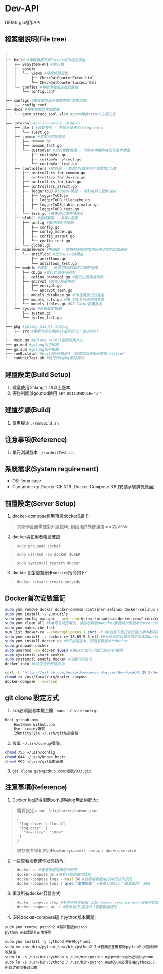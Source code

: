 
# Dev-API
DEMO gin框架API

## 檔案樹說明(File tree)
```bash
.
│
├── build #專案編譯完成Server執行檔放置處
│   ├── BFSystem-API #執行檔
│   ├── assets
│   │   └── views #靜態網頁目錄
│   │       ├── CheckOutCounterError.html
│   │       └── CheckOutCounterSucces.html
│   └── configs #專案環境設定檔放置處
│       └── config.conf
│
├── configs #專案環境設定檔放置處(本機測試)
│   └── config.conf
├── docs #專案相關文件放置處
│   └── gorm_struct_tool.xlsx #gorm轉換struct方便工具
│
├── internal #golang main() 私有pkg
│   ├── alert #告警程序 - 將訊息發送至telegream上
│   │   └── alert.go
│   ├── common #常用函式放置處
│   │   ├── common.go
│   │   ├── common_test.go
│   │   └── customVar #自訂變數模組 - 可將字串轉換成任何基本類型
│   │       ├── customVar.go
│   │       ├── customVar_struct.go
│   │       └── customVar_test.go
│   ├── controllers #控制器 - 負責API處理客戶端請求/回傳
│   │   ├── controllers_for_common.go
│   │   ├── controllers_for_device.go
│   │   ├── controllers_for_task.go
│   │   ├── controllers_struct.go
│   │   ├── loggerToDB #logger模組 - 將log寫入至DB當中
│   │   │   ├── loggerToDB.go
│   │   │   ├── loggerToDB_filecache.go
│   │   │   ├── loggerToDB_table_creator.go
│   │   │   └── loggerToDB_test.go
│   │   └── task.go #舊專案亡魂等待刪除
│   ├── global #全域變數 - 放置/處理 
│   │   ├── config #環境設定值模組
│   │   │   ├── config.go
│   │   │   ├── config_model.go
│   │   │   ├── config_struct.go
│   │   │   └── config_test.go
│   │   └── global.go
│   ├── middleware #中間鍵 - 放置控制器請求與回傳之間的添加服務
│   │   └── antiflood #反SYN-Food模組
│   │       ├── antiflood.go
│   │       └── antiflood_test.go
│   ├── models #模型 - 負責控制器與DB之間的服務
│   │   ├── db.go #就行亡魂等待刪除
│   │   ├── define_protocol.go #舊行亡魂等待刪除
│   │   ├── encrypt #加密/解密模組
│   │   │   ├── encrypt.go
│   │   │   └── encrypt_test.go
│   │   ├── models_database.go #DB連接函式放置處
│   │   ├── models_sqls.go #DB SQL執行函式放置處
│   │   └── models_tables.go #DB Talbe定義放處
│   └── system #系統設定相關
│       ├── system.go
│       └── system_test.go
│
├── pkg #golang main() 公用pkg 
│   ├── src #專案外部引用pkg(相當於SET gopath)
│
├── main.go #golang main()整體專案入口
├── go.mod #golang版控相關
├── go.sum #golang版控相關
├── runBuild.sh #build執行檔腳本（編譯完成自動放置至./build）
└── runUnitTest.sh #執行所以pkg單元測試

```

## 建置設定(Build Setup)
1. 建議使用Golang ``1.15``以上版本
2. 需強制開啟go.mod使用 ``SET GO111MODULE="on"``

## 建置步驟(Build)
1. 使用腳本 ``./runBuild.sh``

## 注意事項(Reference)
1. 單元測試腳本  ``./runUnitTest.sh``

## 系統需求(System requirement)
 * OS: linux base
 * Container: up Docker-CE 3.19 ,Docker-Compose 3.8 (安裝步驟詳見後面)

 ## 前置設定(Server Setup)
1. docker-compose使用預設docker0網卡:
> 其網卡設置需要對外連接``DB``,
> 預設准許外部連接port為 ``8080``.

2. docker與使用者帳號確認
> ``sudo groupadd docker``

> ``sudo usermod -aG docker $USER``

> ``sudo systemctl restart docker``

3. docker 設定虛擬網卡``outside``指令如下:
> ``docker network create outside``


## Docker首次安裝筆記

```bash
sudo yum remove docker docker-common container-selinux docker-selinux docker-engine
sudo yum install -y yum-utils
sudo yum-config-manager --add-repo https://download.docker.com/linux/centos/docker-ce.repo ##添加yum源
sudo yum clean all ##推荐先清空索引，特别是新版本docker需要换成老版本docker的时候
sudo yum makecache fast
yum list docker-ce --showduplicates | sort -r ##查看下自己能安装的版本都有哪些
sudo yum install -y docker-ce-18.09.9-3.el7 ##此处也可以安装指定版本的docker....
sudo yum install docker-ce ##不指定版本，安装最新版本的docker
sudo groupadd docker 
sudo usermod -aG docker $USER #將user加入可執行docker權限
sudo systemctl start docker 
sudo systemctl enable docker #设置开机启动
docker info ##验证是否安装成功

curl -L "https://github.com/docker/compose/releases/download/1.29.2/docker-compose-$(uname -s)-$(uname -m)" -o /usr/local/bin/docker-compose
chmod +x /usr/local/bin/docker-compose
docker-compose --version
```

## git clone 設定方式

1. ssh必須設置本機金鑰 
`` nano ~/.ssh/config`` :
```bash
Host github.com
    HostName github.com
    User icsdev帳號
    IdentityFile ~/.ssh/git私密金鑰
```

2. 設置`` ~/.ssh/config``權限:
```bash
chmod 755 ~/.ssh/config
chmod 644 ~/.ssh/known_hosts
chmod 600 ~/.ssh/git私密金鑰
```

3. ``git clone git@github.com:帳號/XXX.git``

## 注意事項(Reference)
1. Docker log記得限制大小,避免log無止境肥大:
> 需要設定 ``nano  /etc/docker/daemon.json``
>```
>{
>  "log-driver": "local",
>  "log-opts": {
>    "max-size": "100m"
>  }
>}
>```
> 儲存後並重新啟用Docker ``systemctl restart docker.service``

2. 一些查看服務運作狀態指令:
>```bash
>docker ps #查看容器服務運行時間
>docker-compose ps #查看容器組啟用狀態
>docker-compose logs --tail 50 #查看容器最後的50行打印訊息
>docker-compose logs | grep "嚴重錯誤" #查看容器log "嚴重錯誤" 訊息
>```

3. 重啟所有docker容器方式:
>```bash
>docker-compose stop #暫停所有容器組(注意:docker-compose down會刪除容器與log)
>docker-compose up -d #背景執行,避免CLI影響容器運作
>```

4. 安裝docker-compose碰上python版本問題:
```
sudo yum remove python2 #移除舊版python
python #確認是否正常移除

sudo yum install -y python3 #安裝python3
sudo mv /usr/bin/python /usr/bin/python2.7 #若無法正確移除python2,則強制修改路徑
sudo ln -s /usr/bin/python3.6 /usr/bin/python #將python3設為預設python
sudo ln -s /usr/bin/python2.7 /usr/bin/python #由於yum必須使用python2.7,所以之後需要改回來

